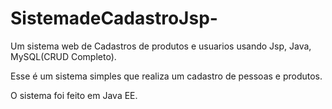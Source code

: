 # SistemadeCadastroJsp-
Um sistema web de Cadastros de produtos e usuarios usando Jsp, Java, MySQL(CRUD Completo).

Esse é um sistema simples que realiza um cadastro de pessoas e produtos. 

O sistema foi feito em Java EE. 
